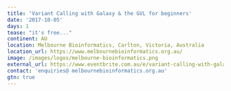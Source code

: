 ```yaml
---
title: 'Variant Calling with Galaxy & the GVL for beginners'
date: '2017-10-05'
days: 1
tease: "it's free..."
continent: AU
location: Melbourne Bioinformatics, Carlton, Victoria, Australia
location_url: https://www.melbournebioinformatics.org.au/
image: /images/logos/melbourne-bioinformatics.png
external_url: https://www.eventbrite.com.au/e/variant-calling-with-galaxy-the-gvl-for-beginners-registration-36300355340
contact: 'enquiries@ melbournebioinformatics.org.au'
gtn: true
---
```


